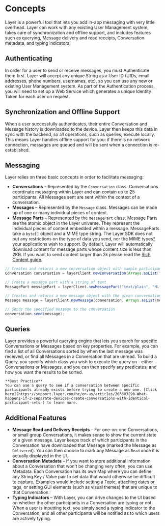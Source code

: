 # Concepts

Layer is a powerful tool that lets you add in-app messaging with very little overhead. Layer can work with any existing User Management system, takes care of synchronization and offline support, and includes features such as querying, Message delivery and read receipts, Conversation metadata, and typing indicators.

## Authenticating
In order for a user to send or receive messages, you must Authenticate them first. Layer will accept any unique String as a User ID (UIDs, email addresses, phone numbers, usernames, etc), so you can use any new or existing User Management system. As part of the Authentication process, you will need to set up a Web Service which generates a unique Identity Token for each user on request.

## Synchronization and Offline Support
When a user successfully authenticates, their entire Conversation and Message history is downloaded to the device. Layer then keeps this data in sync with the backend, so all operations, such as queries, execute locally. This means Layer handles offline support for you: if there is no network connection, messages are queued and will be sent when a connection is re-established.

## Messaging
Layer relies on three basic concepts in order to facilitate messaging:

* **Conversations** – Represented by the `Conversation` class. Conversations coordinate messaging within Layer and can contain up to 25 participants. All Messages sent are sent within the context of a conversation.
* **Messages** – Represented by the `Message` class. Messages can be made up of one or many individual pieces of content.
* **Message Parts** – Represented by the `MessagePart` class. Message Parts are the atomic object in the Layer universe. They represent the individual pieces of content embedded within a message. MessageParts take a `byte[]` object and a MIME type string. The Layer SDK does not put any restrictions on the type of data you send, nor the MIME types[*](#warning) your applications wish to support. By default, Layer will automatically download content for message parts whose content size is less than 2KB. If you want to send content larger than 2k please read the [Rich Content  guide](/docs/android/guides#richcontent).

```java
// Creates and returns a new conversation object with sample participant identifiers
Conversation conversation = layerClient.newConversation(Arrays.asList("948374839"));

// Create a message part with a string of text
MessagePart messagePart = layerClient.newMessagePart("text/plain", "Hi, how are you?".getBytes());

// Creates and returns a new message object with the given conversation and array of message parts
Message message = layerClient.newMessage(conversation, Arrays.asList(messagePart));

// Sends the specified message to the conversation
conversation.send(message);
```

## Queries
Layer provides a powerful querying engine that lets you search for specific Conversations or Messages based on key properties. For example, you can find a list of all Conversations sorted by when the last message was received, or find all Messages in a Conversation that are unread. To build a Query, you specify which class you wish to execute the query on - either Conversations or Messages, and you can then specify any predicates, and how you want the results to be sorted.


```emphasis
**Best Practice**
You can use a query to see if a conversation between specific participants already exists before trying to create a new one. [Click here](https://support.layer.com/hc/en-us/articles/203303290-What-happens-if-2-separate-devices-create-conversations-with-identical-participant-sets-) to learn more.
```

## Additional Features
* **Message Read and Delivery Receipts** – For one-on-one Conversations, or small group Conversations, it makes sense to show the current state of a given message. Layer keeps track of which participants in the Conversation have downloaded that Message (marked the Message as `Delivered`). You can then choose to mark any Message as `Read` once it is actually displayed in the UI.
* **Conversation Metadata** – If you want to store additional information about a Conversation that won't be changing very often, you can use Metadata. Each Conversation has its own Map where you can define any String Key / Value pair to set data that would otherwise be difficult to capture. Examples would include setting a Topic, attaching dates or tags, or setting GUI elements (such as visual themes) that are unique to that Conversation.
* **Typing Indicators** – With Layer, you can drive changes to the UI based on whether the other participants in a Conversation are typing or not. When a user is inputting text, you simply send a typing indicator to the Conversation, and all other participants will be notified as to which users are actively typing.
